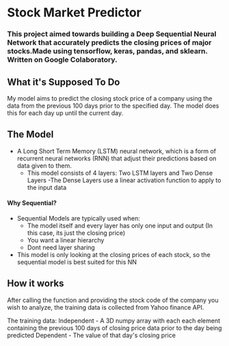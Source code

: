# Stock Market Predictor
### This project aimed towards building a Deep Sequential Neural Network that accurately predicts the closing prices of major stocks.Made using tensorflow, keras, pandas, and sklearn. Written on Google Colaboratory.

## What it's Supposed To Do
My model aims to predict the closing stock price of a company using the data from the previous 100 days prior to the specified day. The model does this for each day up until the current day.

## The Model
- A Long Short Term Memory (LSTM) neural network, which is a form of recurrent neural networks (RNN) that adjust their predictions based on data given to them.
  - This model consists of 4 layers: Two LSTM layers and Two Dense Layers
    -The Dense Layers use a linear activation function to apply to the input data
#### Why Sequential?
- Sequential Models are typically used when:
  - The model itself and every layer has only one input and output (In this case, its just the closing price)
  - You want a linear hierarchy
  - Dont need layer sharing
- This model is only looking at the closing prices of each stock, so the sequential model is best suited for this NN


## How it works

After calling the function and providing the stock code of the company you wish to analyze, the training data is collected from Yahoo finance API.

The training data:
Independent - A 3D numpy array with each each element containing the previous 100 days of closing price data prior to the day being predicted
Dependent - The value of that day's closing price


